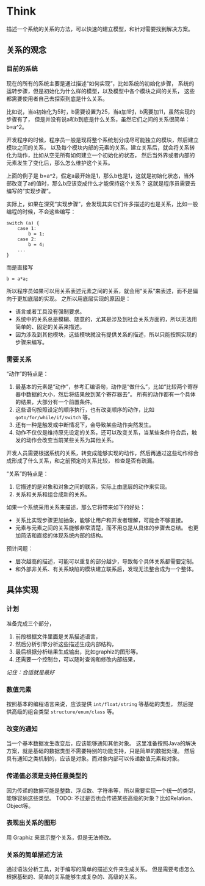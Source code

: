 # Think

描述一个系统的关系的方法，可以快速的建立模型，和针对需要找到解决方案。

## 关系的观念

### 目前的系统

现在的所有的系统主要是通过描述“如何实现”，比如系统的初始化步骤，
系统的运转步骤，但是初始化为什么样的模型，以及模型中各个模块之间的关系，
这些都需要使用者自己去探索到底是什么关系。

比如说，当a初始化为5时，b需要设置为25，当a加1时，b需要加11，虽然实现的步骤有了，
但是并没有说a和b到底是什么关系，虽然它们之间的关系很简单：b=a^2。

开发程序的时候，程序员一般是现将整个系统划分成尽可能独立的模块，然后建立模块之间的关系，
以及每个模块内部的元素的关系。建立关系后，就会将关系转化为动作，比如从空无所有如何建立一个初始化的状态，
然后当外界或者内部的元素发生了变化后，那么怎么维护这个关系。

上面的例子是 b=a^2，假定a最开始是1，那么b也是1，这就是初始化状态，当外部改变了a的值时，那么b应该变成什么才能保持这个关系？
这就是程序员需要去编写的“实现步骤”。

实际上，如果在深究“实现步骤”，会发现其实它们许多描述的也是关系，比如一般编程的时候，不会这些编写：

```
switch (a) {
    case 1:
        b = 1;
    case 2:
        b = 4;
    ...
}
```

而是直接写

```
b = a*a;
```

所以程序员如果可以用关系表述元素之间的关系，就会用“关系”来表述，而不是偏向于更加底层的实现。
之所以用底层实现的原因是：

* 语言或者工具没有强制要求。
* 系统中的关系总是模糊、随意的，尤其是涉及到社会关系方面的，所以无法用简单的、固定的关系来描述。
* 因为涉及到其他模块，这些模块就没有提供关系的描述，所以只能按照实现的步骤来编写。

### 需要关系

“动作”的特点是：

1. 最基本的元素是“动作”，参考汇编语句，动作是“做什么”，比如“比较两个寄存器中数据的大小，然后将结果放到某个寄存器去”。
    所有的动作都有一个具体的结果，大部分有一个前置条件。
1. 这些语句按照设定的顺序执行，也有改变顺序的动作，比如 `goto/for/while/if/switch` 等。
1. 还有一种是触发或中断情况下，会导致某些动作突然发生。
1. 动作不仅仅是维持原先设定的关系，还可以改变关系，当某些条件符合后，触发的动作会改变当前某些关系为其他关系。

开发人员需要根据系统的关系，转变成能够实现的动作，然后再通过这些动作综合成形成了什么关系，和之前预定的关系比较，
检查是否有疏漏。

“关系”的特点是：

1. 它描述的是对象和对象之间的联系，实际上由底层的动作来实现。
1. 关系和关系和组合成新的关系。

如果一个系统采用关系来描述，那么它将带来如下的好处：

* 关系比实现步骤更加抽象，能够让用户和开发者理解，可能会不够直接。
* 元素与元素之间的关系能够非常清楚，而不用总是从具体的步骤去总结。
  也更加简洁和直接的体现系统内部的结构。

预计问题：
* 层次越高的描述，可能可以重复的部分越少，导致每个具体关系都需要定制。
* 和外部非关系、有关系缺陷的模块建立联系后，发现无法整合成为一个整体。

## 具体实现

### 计划

准备完成三个部分，
1. 前段根据文件里面是关系描述语言，
1. 然后分析引擎分析这些描述生成内部结构，
1. 最后根据分析结果生成输出，比如graphiz的图形等。
1. 还需要一个控制台，可以随时查询和修改内部结果，

*记住：合适就是最好*

### 数值元素

按照基本的编程语言来说，应该提供 `int/float/string` 等基础的类型，
然后提供高级的组合类型 `structure/enum/class` 等。

### 改变的通知

当一个基本数据发生改变后，应该能够通知其他对象。
这里准备按照Java的解决方案，就是基础的数据类型不需要特别的功能支持，只是简单的数据处理。
然后具有通知之类机制的，应该是对象。而对象内部可以传递数值元素和对象。

### 传递值必须是支持任意类型的

因为传递的数据可能是整数、浮点数、字符串等，所以需要实现一个统一的类型，
能够容纳这些类型。
TODO: 不过是否也会传递某些高级的对象？比如Relation、Object等。

### 表现出关系的图形

用 Graphiz 来显示整个关系，但是无法修改。

### 关系的简单描述方法

通过语法分析工具，对于编写的简单的描述文件来生成关系。
但是需要考虑怎么根据基础的、简单的关系能够生成复杂的、高级的关系。
